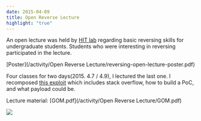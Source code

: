 ```yaml
---
date: 2015-04-09
title: Open Reverse Lecture
highlight: "true"
---
```


An open lecture was held by [HIT lab](http://hit.skku.edu/) regarding basic reversing skills for undergraduate students. Students who were interesting in reversing participated in the lecture.

[Poster](/activity/Open Reverse Lecture/reversing-open-lecture-poster.pdf)

Four classes for two days(2015. 4.7 / 4.9), I lectured the last one. I recomposed [this exploit](http://www.exploit-db.com/exploits/7702/) which includes stack overflow, how to build a PoC, and what payload could be.

Lecture material: [GOM.pdf](/activity/Open Reverse Lecture/GOM.pdf)

<img src="/activity/Open Reverse Lecture/lecture-picture.jpg" class="img">